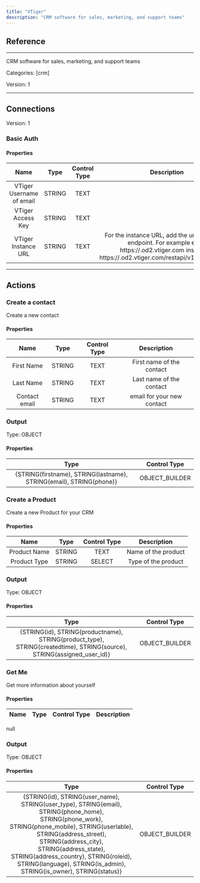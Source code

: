 ```yaml
---
title: "VTiger"
description: "CRM software for sales, marketing, and support teams"
---
```

## Reference
<hr />

CRM software for sales, marketing, and support teams


Categories: [crm]


Version: 1

<hr />



## Connections

Version: 1


### Basic Auth

#### Properties

|      Name      |     Type     |     Control Type     |     Description     |
|:--------------:|:------------:|:--------------------:|:-------------------:|
| VTiger Username of email | STRING | TEXT  |  |
| VTiger Access Key | STRING | TEXT  |  |
| VTiger Instance URL | STRING | TEXT  |  For the instance URL, add the url without the endpoint. For example enter https://<instance>.od2.vtiger.com instead of https://<instance>.od2.vtiger.com/restapi/v1/vtiger/default  |





<hr />





## Actions


### Create a contact
Create a new contact

#### Properties

|      Name      |     Type     |     Control Type     |     Description     |
|:--------------:|:------------:|:--------------------:|:-------------------:|
| First Name | STRING | TEXT  |  First name of the contact  |
| Last Name | STRING | TEXT  |  Last name of the contact  |
| Contact email | STRING | TEXT  |  email for your new contact  |


### Output



Type: OBJECT


#### Properties

|     Type     |     Control Type     |
|:------------:|:--------------------:|
| {STRING\(firstname), STRING\(lastname), STRING\(email), STRING\(phone)} | OBJECT_BUILDER  |






### Create a Product
Create a new Product for your CRM

#### Properties

|      Name      |     Type     |     Control Type     |     Description     |
|:--------------:|:------------:|:--------------------:|:-------------------:|
| Product Name | STRING | TEXT  |  Name of the product  |
| Product Type | STRING | SELECT  |  Type of the product  |


### Output



Type: OBJECT


#### Properties

|     Type     |     Control Type     |
|:------------:|:--------------------:|
| {STRING\(id), STRING\(productname), STRING\(product_type), STRING\(createdtime), STRING\(source), STRING\(assigned_user_id)} | OBJECT_BUILDER  |






### Get Me
Get more information about yourself

#### Properties

|      Name      |     Type     |     Control Type     |     Description     |
|:--------------:|:------------:|:--------------------:|:-------------------:|
null


### Output



Type: OBJECT


#### Properties

|     Type     |     Control Type     |
|:------------:|:--------------------:|
| {STRING\(id), STRING\(user_name), STRING\(user_type), STRING\(email), STRING\(phone_home), STRING\(phone_work), STRING\(phone_mobile), STRING\(userlable), STRING\(address_street), STRING\(address_city), STRING\(address_state), STRING\(address_country), STRING\(roleid), STRING\(language), STRING\(is_admin), STRING\(is_owner), STRING\(status)} | OBJECT_BUILDER  |






